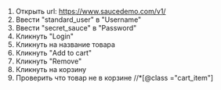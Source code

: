 1. Открыть url: <https://www.saucedemo.com/v1/>
2. Ввести "standard_user" в "Username"
3. Ввести "secret_sauce" в "Password"
4. Кликнуть "Login"
5. Кликнуть на название товара
6. Кликнуть "Add to cart"
7. Кликнуть "Remove"
8. Кликнуть на корзину
9. Проверить что товар не в корзине //*[@class ="cart_item"]